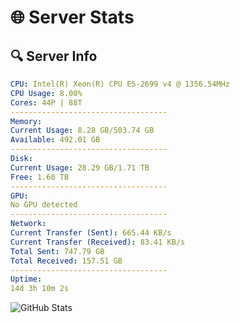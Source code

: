 # 🌐 Server Stats
## 🔍 Server Info
```yaml
CPU: Intel(R) Xeon(R) CPU E5-2699 v4 @ 1356.54MHz
CPU Usage: 8.00%
Cores: 44P | 88T
-----------------------------------
Memory:
Current Usage: 8.28 GB/503.74 GB
Available: 492.01 GB
-----------------------------------
Disk:
Current Usage: 28.29 GB/1.71 TB
Free: 1.60 TB
-----------------------------------
GPU:
No GPU detected
-----------------------------------
Network:
Current Transfer (Sent): 665.44 KB/s
Current Transfer (Received): 83.41 KB/s
Total Sent: 747.79 GB
Total Received: 157.51 GB
-----------------------------------
Uptime:
14d 3h 10m 2s
```
![GitHub Stats](https://img.shields.io/badge/Updated-2025-05-03_20:18:50-blue)